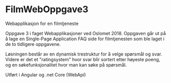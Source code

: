 # FilmWebOppgave3
Webapplikasjon for en filmtjeneste

Oppgave 3 i faget Webapplikasjoner ved Oslomet 2018.
Oppgaven går ut på å lage en Single-Page Application FAQ side for filmtjenesten som ble laget i de to tidligere oppgavene.

Løsningen består av en dynamisk trestruktur for å velge spørsmål og svar. Videre er det et "ratingsystem" hvor svar blir sortert etter høyeste poeng, og en søkefunksjonalitet hvor man kan søke på spørsmål.

Utført i Angular og .net Core (WebApi)
